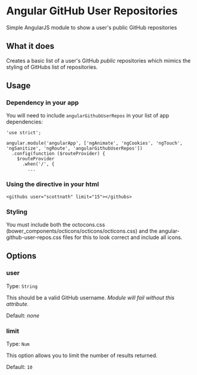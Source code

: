 Angular GitHub User Repositories
=====================

Simple AngularJS module to show a user's public GitHub repositories

## What it does

Creates a basic list of a user's GitHub *public* repositories which mimics the styling of GitHubs list of repositories.

## Usage

### Dependency in your app

You will need to include ```angularGithubUserRepos``` in your list of app dependencies:

```
'use strict';

angular.module('angularApp', ['ngAnimate', 'ngCookies', 'ngTouch', 'ngSanitize', 'ngRoute', 'angularGithubUserRepos'])
  .config(function ($routeProvider) {
    $routeProvider
      .when('/', {
	  	...
```

### Using the directive in your html

```<githubs user="scottnath" limit="15"></githubs>```

### Styling

You must include both the octocons.css (bower_components/octicons/octicons/octicons.css) and the angular-github-user-repos.css files for this to look correct and include all icons.

## Options

### user

Type: `String`

This should be a valid GitHub username. *Module will fail without this attribute.*

Default: *none*

### limit

Type: `Num`

This option allows you to limit the number of results returned.

Default: `10`
